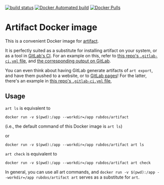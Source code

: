 [![build status](https://gitlab.com/rubdos/docker-artifact/badges/master/build.svg)](https://gitlab.com/rubdos/docker-artifact/commits/master)
[![Docker Automated build](https://img.shields.io/docker/automated/rubdos/artifact.svg)](https://hub.docker.com/r/rubdos/artifact/)
[![Docker Pulls](https://img.shields.io/docker/pulls/rubdos/artifact.svg)](https://hub.docker.com/r/rubdos/artifact/)

# Artifact Docker image

This is a convenient Docker image for [artifact](https://github.com/vitiral/artifact).

It is perfectly suited as a substitute for installing artifact on your system,
or as a tool in [GitLab's CI](https://about.gitlab.com/gitlab-ci/).
For an example on this, refer to
[this repo's `.gitlab-ci.yml` file](https://github.com/rubdos/docker-artifact/blob/master/.gitlab-ci.yml),
and [the corresponding output on GitLab](https://gitlab.com/rubdos/docker-artifact/pipelines).

You can even think about having GitLab generate artifacts of `art export`,
and have them pushed to a website, or to
[GitLab pages](https://rubdos.gitlab.io/docker-artifact/)!
For the latter, there's an example in
[this repo's `.gitlab-ci.yml` file](https://github.com/rubdos/docker-artifact/blob/master/.gitlab-ci.yml),

## Usage

`art ls` is equivalent to

```
docker run -v $(pwd):/app --workdir=/app rubdos/artifact
```

(i.e., the default command of this Docker image is `art ls`)

or

```
docker run -v $(pwd):/app --workdir=/app rubdos/artifact art ls
```

`art check` is equivalent to

```
docker run -v $(pwd):/app --workdir=/app rubdos/artifact art check
```

In general, you can use all art commands, and
`docker run -v $(pwd):/app --workdir=/app rubdos/artifact art`
serves as a substitute for `art`.
